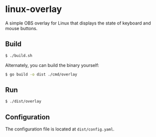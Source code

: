 # linux-overlay

A simple OBS overlay for Linux that displays the state of keyboard and mouse buttons.

## Build

```sh
$ ./build.sh
```

Alternately, you can build the binary yourself:

```sh
$ go build -o dist ./cmd/overlay
```

## Run

```sh
$ ./dist/overlay
```

## Configuration

The configuration file is located at `dist/config.yaml`.